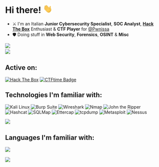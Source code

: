 # Hi there! <img src="https://raw.githubusercontent.com/ABSphreak/ABSphreak/master/gifs/Hi.gif" width="30px"></h2>

- ⚔️ I'm an Italian **Junior Cybersecurity Specialist**, **SOC Analyst**, **[Hack The Box](https://github.com/hackthebox)** Enthusiast & **CTF Player** for [@Pwnissa](https://github.com/Pwnissa)
- 🛡️ Doing stuff in **Web Security**, **Forensics**, **OSINT** & **Misc**

<!--
![Github stats](https://github-readme-stats.vercel.app/api?username=DavideCaldirola&theme=dark)
-->

![](https://github-readme-stats.vercel.app/api?username=DavideCaldirola&theme=shadow_green&hide_border=true&include_all_commits=true&count_private=true)<br/>
![](https://github-readme-streak-stats.herokuapp.com/?user=DavideCaldirola&theme=shadow_green&hide_border=true)<br/>
<!--
![](https://github-readme-stats.vercel.app/api/top-langs/?username=DavideCaldirola&theme=shadow_green&hide_border=true&include_all_commits=true&count_private=true&layout=compact)
-->

## Active on:

[![Hack The Box](https://img.shields.io/badge/Hack%20The%20Box-Green?style=for-the-badge&logo=hackthebox&logoColor=white)](https://www.hackthebox.com)
[![CTFtime Badge](https://img.shields.io/badge/CTFtime-red?style=for-the-badge&logo=CTFd&logoColor=white)](https://ctftime.org)

<!--
[![hackthebox stats](https://www.hackthebox.eu/badge/image/1803159)](https://app.hackthebox.com/profile/1803159)
-->

## Technologies I'm familiar with:

![Kali Linux](https://img.shields.io/badge/Kali_Linux-268BBD?style=for-the-badge&logo=kalilinux&logoColor=white)
![Burp Suite](https://img.shields.io/badge/Burp_Suite-ff7139?style=for-the-badge&logo=burpsuite&logoColor=white)
![Wireshark](https://img.shields.io/badge/Wireshark-005f87?style=for-the-badge&logo=wireshark&logoColor=white)
![Nmap](https://img.shields.io/badge/Nmap-214478?style=for-the-badge&logo=semanticweb&logoColor=white)
![John the Ripper](https://img.shields.io/badge/John_the_Ripper-333333?style=for-the-badge&logo=key&logoColor=white)
![Hashcat](https://img.shields.io/badge/Hashcat-00C853?style=for-the-badge&logo=key&logoColor=white)
![SQLMap](https://img.shields.io/badge/SQLMap-B71C1C?style=for-the-badge&logo=database&logoColor=white)
![Ettercap](https://img.shields.io/badge/Ettercap-37474F?style=for-the-badge&logo=satellite&logoColor=white)
![tcpdump](https://img.shields.io/badge/tcpdump-455A64?style=for-the-badge&logo=wifi&logoColor=white)
![Metasploit](https://img.shields.io/badge/Metasploit-1F1F1F?style=for-the-badge&logo=metasploit&logoColor=white)
![Nessus](https://img.shields.io/badge/Nessus-007CBA?style=for-the-badge&logo=shield&logoColor=white)

[![](https://skillicons.dev/icons?i=windows,linux,ubuntu,debian,git,github,vscode,raspberrypi,ps,pr,ai)](https://skillicons.dev)

## Languages I'm familiar with:

[![](https://skillicons.dev/icons?i=py,cpp,php,html,css,bash,arduino,js,java)](https://skillicons.dev)

![](https://komarev.com/ghpvc/?username=DavideCaldirola&style=plastic&color=brightgreen)

<!--
**DavideCaldirola/DavideCaldirola** is a ✨ _special_ ✨ repository because its `README.md` (this file) appears on your GitHub profile.
-->
